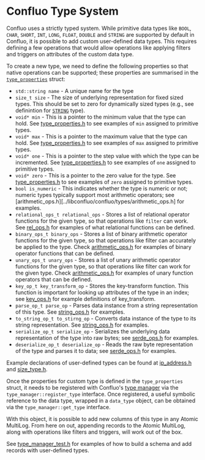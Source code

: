 # Confluo Type System

Confluo uses a strictly typed system. While primitive data types like
`BOOL`, `CHAR`, `SHORT`, `INT`, `LONG`, `FLOAT`, `DOUBLE` and `STRING`
are supported by default in Confluo, it is possible to add custom 
user-defined data types. This requires defining a few operations that would
allow operations like applying filters and triggers on attributes of
the custom data type.

To create a new type, we need to define the following properties so that
native operations can be supported; these properties are summarised in the
[`type_properties`](../libconfluo/confluo/types/type_properties.h) 
struct:

* `std::string name` - A unique name for the type
* `size_t size` -  The size of underlying representation for fixed sized types. This should be set to zero for 
dynamically sized types (e.g., see definintion for [`STRING`](../libconfluo/confluo/types/type_properties.h) type).
* `void* min` - This is a pointer to the minimum value that the type
can hold. See [type_properties.h](../libconfluo/confluo/types/type_properties.h) 
to see examples of `min` assigned to primitive types.
* `void* max` - This is a pointer to the maximum value that the type
can hold. See [type_properties.h](../libconfluo/confluo/types/type_properties.h) 
to see examples of `max` assigned to primitive types.
* `void* one` - This is a pointer to the step value with which the type
can be incremented. See [type_properties.h](../libconfluo/confluo/types/type_properties.h) 
to see examples of `one` assigned to primitive types.
* `void* zero` - This is a pointer to the zero value for the type. See 
[type_properties.h](../libconfluo/confluo/types/type_properties.h) to see 
examples of `zero` assigned to primitive types.
* `bool is_numeric` - This indicates whether the type is numeric or not; 
numeric types typically support most arithmetic operators; see 
[arithmetic_ops.h][../libconfluo/confluo/types/arithmetic_ops.h] for examples.
* `relational_ops_t relational_ops` - Stores a list of relational operator functions
for the given type, so that operations like `filter` can work. See 
[rel_ops.h](../libconfluo/confluo/types/relational_ops.h) for examples of
what relational functions can be defined.
* `binary_ops_t binary_ops` - Stores a list of binary arithmetic operator functions
for the given type, so that operations like filter can accurately be applied
to the type. Check [arithmetic_ops.h](../libconfluo/confluo/types/arithmetic_ops.h)
for examples of binary operator functions that can be defined.
* `unary_ops_t unary_ops` - Stores a list of unary arithmetic operator functions
for the given type, so that operations like filter can work for the given
type. Check [arithmetic_ops.h](../libconfluo/confluo/types/arithmetic_ops.h) for
examples of unary function operators that can be defined.
* `key_op_t key_transform_op` - Stores the key-transform function. This function 
is important for looking up attributes of the type in an index; see 
[key_ops.h](../libconfluo/confluo/types/key_ops.h) for example
definitions of key_transform.
* `parse_op_t parse_op` - Parses data instance from a string representation of this type. See 
[string_ops.h](../libconfluo/confluo/types/string_ops.h) for examples.
* `to_string_op_t to_stirng_op` - Converts data instance of the type to its string representation. See 
[string_ops.h](../libconfluo/confluo/types/string_ops.h) for examples.
* `serialize_op_t serialize_op` - Serializes the underlying data representation of the type into raw bytes;
see [serde_ops.h](../libconfluo/confluo/types/serde_ops.h) for examples.
* `deserialize_op_t deserialize_op` - Reads the raw byte representation of the type and parses it to data;
see [serde_ops.h](../libconfluo/confluo/types/serde_ops.h) for examples.

Example declarations of user-defined types can be found at
[ip_address.h](../libconfluo/test/types/ip_address.h) and 
[size_type.h](../libconfluo/test/size_type.h).

Once the properties for custom type is defined in the `type_properties` struct, 
it needs to be registered with Confluo's [type manager](../libconfluo/confluo/types/type_manager.h) 
via the `type_manager::register_type` interface. Once registered, a useful symbolic
reference to the data type, wrapped in a `data_type` object, can be obtained via
the `type_manager::get_type` interface.

With this object, it is possible to add new columns of this type in any 
Atomic MultiLog. From here on out, appending records to the
Atomic MultiLog, along with operations like filters and triggers, will work out
of the box.

See [type_manager_test.h](../libconfluo/test/types/type_manager_test.h) for
examples of how to build a schema and add records with user-defined
types.